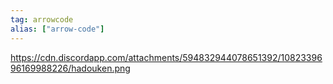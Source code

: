 ```yaml
---
tag: arrowcode
alias: ["arrow-code"]
---
```


https://cdn.discordapp.com/attachments/594832944078651392/1082339696169988226/hadouken.png
